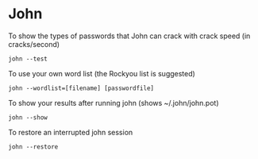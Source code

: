 ﻿# John

To show the types of passwords that John can crack with crack speed (in cracks/second)

```shell
john --test
```

To use your own word list (the Rockyou list is suggested)

```shell
john --wordlist=[filename] [passwordfile]
```

To show your results after running john (shows ~/.john/john.pot)

```shell
john --show
```

To restore an interrupted john session

```shell
john --restore
```

